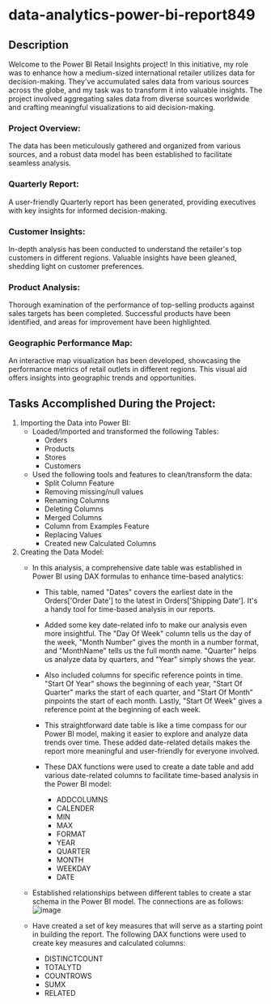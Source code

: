 # data-analytics-power-bi-report849
## Description
Welcome to the Power BI Retail Insights project! In this initiative, my role was to enhance how a medium-sized international retailer utilizes data for decision-making. They've accumulated sales data from various sources across the globe, and my task was to transform it into valuable insights. The project involved aggregating sales data from diverse sources worldwide and crafting meaningful visualizations to aid decision-making.

### Project Overview:

The data has been meticulously gathered and organized from various sources, and a robust data model has been established to facilitate seamless analysis.

### Quarterly Report:

A user-friendly Quarterly report has been generated, providing executives with key insights for informed decision-making.

### Customer Insights:

In-depth analysis has been conducted to understand the retailer's top customers in different regions. Valuable insights have been gleaned, shedding light on customer preferences.

### Product Analysis:

Thorough examination of the performance of top-selling products against sales targets has been completed. Successful products have been identified, and areas for improvement have been highlighted.

### Geographic Performance Map:

An interactive map visualization has been developed, showcasing the performance metrics of retail outlets in different regions. This visual aid offers insights into geographic trends and opportunities.

## Tasks Accomplished During the Project:

1. Importing the Data into Power BI:
   - Loaded/Imported and transformed the following Tables:
     - Orders
     - Products
     - Stores
     - Customers
   - Used the following tools and features to clean/transform the data:
     -  Split Column Feature
     -  Removing missing/null values
     -  Renaming Columns
     -  Deleting Columns
     -  Merged Columns
     -  Column from Examples Feature
     -  Replacing Values
     -  Created new Calculated Columns
 2. Creating the Data Model:
      - In this analysis, a comprehensive date table was established in Power BI using DAX formulas to enhance time-based analytics:
         - This table, named "Dates" covers the earliest date in the Orders['Order Date'] to the latest in Orders['Shipping Date']. It's a handy tool for time-based analysis in our reports.
         - Added some key date-related info to make our analysis even more insightful. The "Day Of Week" column tells us the day of the week, "Month Number" gives the month in a number format, and "MonthName" tells us the full month name. "Quarter" helps us analyze data by quarters, and "Year" simply shows the year.
         - Also included columns for specific reference points in time. "Start Of Year" shows the beginning of each year, "Start Of Quarter" marks the start of each quarter, and "Start Of Month" pinpoints the start of each month. Lastly, "Start Of Week" gives a reference point at the beginning of each week.
         - This straightforward date table is like a time compass for our Power BI model, making it easier to explore and analyze data trends over time. These added date-related details makes the report more meaningful and user-friendly for everyone involved.
         - These DAX functions were used to create a date table and add various date-related columns to facilitate time-based analysis in the Power BI model:
      
            - ADDCOLUMNS
            - CALENDER
            - MIN
            - MAX
            - FORMAT
            - YEAR
            - QUARTER
            - MONTH
            - WEEKDAY
            - DATE
      - Established relationships between different tables to create a star schema in the Power BI model. The connections are as follows:
        ![image](https://github.com/maahiraislam/data-analytics-power-bi-report849/assets/148975841/04276fae-b1c3-4e17-966a-97c3a6e4dd13)
      - Have created a set of key measures that will serve as a starting point in building the report. The following DAX functions were used to create key measures and calculated columns:

        - DISTINCTCOUNT
        - TOTALYTD
        - COUNTROWS
        - SUMX
        - RELATED

   
